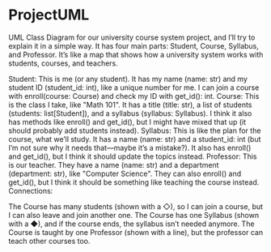 # ProjectUML

UML Class Diagram for our university course system project, and I’ll try to explain it in a simple way. It has four main parts: Student, Course, Syllabus, and Professor. It’s like a map that shows how a university system works with students, courses, and teachers.

Student: This is me (or any student). It has my name (name: str) and my student ID (student_id: int), like a unique number for me. I can join a course with enroll(course: Course) and check my ID with get_id(): int.
Course: This is the class I take, like "Math 101". It has a title (title: str), a list of students (students: list[Student]), and a syllabus (syllabus: Syllabus). I think it also has methods like enroll() and get_id(), but I might have mixed that up (it should probably add students instead).
Syllabus: This is like the plan for the course, what we’ll study. It has a name (name: str) and a student_id: int (but I’m not sure why it needs that—maybe it’s a mistake?). It also has enroll() and get_id(), but I think it should update the topics instead.
Professor: This is our teacher. They have a name (name: str) and a department (department: str), like "Computer Science". They can also enroll() and get_id(), but I think it should be something like teaching the course instead.
Connections:

The Course has many students (shown with a ◇), so I can join a course, but I can also leave and join another one.
The Course has one Syllabus (shown with a ◆), and if the course ends, the syllabus isn’t needed anymore.
The Course is taught by one Professor (shown with a line), but the professor can teach other courses too.

